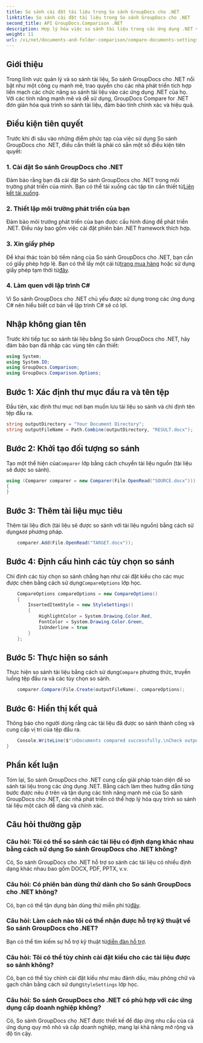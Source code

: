 ```yaml
---
title: So sánh cài đặt tài liệu trong So sánh GroupDocs cho .NET
linktitle: So sánh cài đặt tài liệu trong So sánh GroupDocs cho .NET
second_title: API GroupDocs.Comparison .NET
description: Hợp lý hóa việc so sánh tài liệu trong các ứng dụng .NET với So sánh GroupDocs. So sánh tài liệu dễ dàng với các tính năng nâng cao.
weight: 11
url: /vi/net/documents-and-folder-comparison/compare-documents-settings-dotnet/
---
```

## Giới thiệu
Trong lĩnh vực quản lý và so sánh tài liệu, So sánh GroupDocs cho .NET nổi bật như một công cụ mạnh mẽ, trao quyền cho các nhà phát triển tích hợp liền mạch các chức năng so sánh tài liệu vào các ứng dụng .NET của họ. Với các tính năng mạnh mẽ và dễ sử dụng, GroupDocs Compare for .NET đơn giản hóa quá trình so sánh tài liệu, đảm bảo tính chính xác và hiệu quả.
## Điều kiện tiên quyết
Trước khi đi sâu vào những điểm phức tạp của việc sử dụng So sánh GroupDocs cho .NET, điều cần thiết là phải có sẵn một số điều kiện tiên quyết:
### 1. Cài đặt So sánh GroupDocs cho .NET
 Đảm bảo rằng bạn đã cài đặt So sánh GroupDocs cho .NET trong môi trường phát triển của mình. Bạn có thể tải xuống các tập tin cần thiết từ[Liên kết tải xuống](https://releases.groupdocs.com/comparison/net/).
### 2. Thiết lập môi trường phát triển của bạn
Đảm bảo môi trường phát triển của bạn được cấu hình đúng để phát triển .NET. Điều này bao gồm việc cài đặt phiên bản .NET framework thích hợp.
### 3. Xin giấy phép
Để khai thác toàn bộ tiềm năng của So sánh GroupDocs cho .NET, bạn cần có giấy phép hợp lệ. Bạn có thể lấy một cái từ[trang mua hàng](https://purchase.groupdocs.com/buy) hoặc sử dụng giấy phép tạm thời từ[đây](https://purchase.groupdocs.com/temporary-license/).
### 4. Làm quen với lập trình C#
Vì So sánh GroupDocs cho .NET chủ yếu được sử dụng trong các ứng dụng C# nên hiểu biết cơ bản về lập trình C# sẽ có lợi.

## Nhập không gian tên
Trước khi tiếp tục so sánh tài liệu bằng So sánh GroupDocs cho .NET, hãy đảm bảo bạn đã nhập các vùng tên cần thiết:
```csharp
using System;
using System.IO;
using GroupDocs.Comparison;
using GroupDocs.Comparison.Options;
```
## Bước 1: Xác định thư mục đầu ra và tên tệp
Đầu tiên, xác định thư mục nơi bạn muốn lưu tài liệu so sánh và chỉ định tên tệp đầu ra.
```csharp
string outputDirectory = "Your Document Directory";
string outputFileName = Path.Combine(outputDirectory, "RESULT.docx");
```
## Bước 2: Khởi tạo đối tượng so sánh
 Tạo một thể hiện của`Comparer` lớp bằng cách chuyển tài liệu nguồn (tài liệu sẽ được so sánh).
```csharp
using (Comparer comparer = new Comparer(File.OpenRead("SOURCE.docx")))
{
}
```
## Bước 3: Thêm tài liệu mục tiêu
 Thêm tài liệu đích (tài liệu sẽ được so sánh với tài liệu nguồn) bằng cách sử dụng`Add` phương pháp.
```csharp
    comparer.Add(File.OpenRead("TARGET.docx"));
```
## Bước 4: Định cấu hình các tùy chọn so sánh
 Chỉ định các tùy chọn so sánh chẳng hạn như cài đặt kiểu cho các mục được chèn bằng cách sử dụng`CompareOptions` lớp học.
```csharp
    CompareOptions compareOptions = new CompareOptions()
    {
        InsertedItemStyle = new StyleSettings()
        {
            HighlightColor = System.Drawing.Color.Red,
            FontColor = System.Drawing.Color.Green,
            IsUnderline = true
        }
    };
```
## Bước 5: Thực hiện so sánh
 Thực hiện so sánh tài liệu bằng cách sử dụng`Compare` phương thức, truyền luồng tệp đầu ra và các tùy chọn so sánh.
```csharp
    comparer.Compare(File.Create(outputFileName), compareOptions);
```
## Bước 6: Hiển thị kết quả
Thông báo cho người dùng rằng các tài liệu đã được so sánh thành công và cung cấp vị trí của tệp đầu ra.
```csharp
    Console.WriteLine($"\nDocuments compared successfully.\nCheck output in {Directory.GetCurrentDirectory()}.");
}
```

## Phần kết luận
Tóm lại, So sánh GroupDocs cho .NET cung cấp giải pháp toàn diện để so sánh tài liệu trong các ứng dụng .NET. Bằng cách làm theo hướng dẫn từng bước được nêu ở trên và tận dụng các tính năng mạnh mẽ của So sánh GroupDocs cho .NET, các nhà phát triển có thể hợp lý hóa quy trình so sánh tài liệu một cách dễ dàng và chính xác.
## Câu hỏi thường gặp
### Câu hỏi: Tôi có thể so sánh các tài liệu có định dạng khác nhau bằng cách sử dụng So sánh GroupDocs cho .NET không?
Có, So sánh GroupDocs cho .NET hỗ trợ so sánh các tài liệu có nhiều định dạng khác nhau bao gồm DOCX, PDF, PPTX, v.v.
### Câu hỏi: Có phiên bản dùng thử dành cho So sánh GroupDocs cho .NET không?
 Có, bạn có thể tận dụng bản dùng thử miễn phí từ[đây](https://releases.groupdocs.com/).
### Câu hỏi: Làm cách nào tôi có thể nhận được hỗ trợ kỹ thuật về So sánh GroupDocs cho .NET?
 Bạn có thể tìm kiếm sự hỗ trợ kỹ thuật từ[diễn đàn hỗ trợ](https://forum.groupdocs.com/c/comparison/12).
### Câu hỏi: Tôi có thể tùy chỉnh cài đặt kiểu cho các tài liệu được so sánh không?
 Có, bạn có thể tùy chỉnh cài đặt kiểu như màu đánh dấu, màu phông chữ và gạch chân bằng cách sử dụng`StyleSettings` lớp học.
### Câu hỏi: So sánh GroupDocs cho .NET có phù hợp với các ứng dụng cấp doanh nghiệp không?
Có, So sánh GroupDocs cho .NET được thiết kế để đáp ứng nhu cầu của cả ứng dụng quy mô nhỏ và cấp doanh nghiệp, mang lại khả năng mở rộng và độ tin cậy.